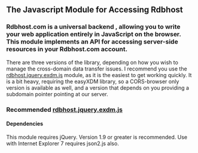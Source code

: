 ## The Javascript Module for Accessing Rdbhost

### Rdbhost.com is a universal backend , allowing you to write your web application entirely in JavaScript on the browser.  This module implements an API for accessing server-side resources in your Rdbhost.com account.

There are three versions of the library, depending on how you wish to manage the cross-domain data transfer issues.  I recommend you use the [rdbhost.jquery.exdm.js](README.EXDM.md) module, as it is the easiest to get working quickly.  It is a bit heavy, requiring the easyXDM library, so a CORS-browser only version is available as well, and a version that depends on you providing a subdomain pointer pointing at our server.

###  Recommended [rdbhost.jquery.exdm.js](README.EXDM.md) ###

#### Dependencies ####
This module requires jQuery.  Version 1.9 or greater is recommended.
Use with Internet Explorer 7 requires json2.js also.
